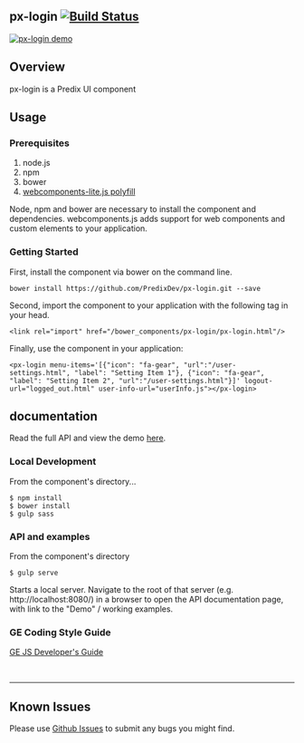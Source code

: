 px-login [![Build Status](https://travis-ci.org/PredixDev/px-login.svg?branch=master)](https://travis-ci.org/PredixDev/px-login)
-----------------------------------------------

[![px-login demo](px-login.png?raw=true)](https://predixdev.github.io/px-login)

## Overview

px-login is a Predix UI component


## Usage

### Prerequisites
1. node.js
2. npm
3. bower
4. [webcomponents-lite.js polyfill](https://github.com/webcomponents/webcomponentsjs)

Node, npm and bower are necessary to install the component and dependencies. webcomponents.js adds support for web components and custom elements to your application.

### Getting Started

First, install the component via bower on the command line.

```
bower install https://github.com/PredixDev/px-login.git --save
```

Second, import the component to your application with the following tag in your head.

```
<link rel="import" href="/bower_components/px-login/px-login.html"/>
```

Finally, use the component in your application:

```
<px-login menu-items='[{"icon": "fa-gear", "url":"/user-settings.html", "label": "Setting Item 1"}, {"icon": "fa-gear", "label": "Setting Item 2", "url":"/user-settings.html"}]' logout-url="logged_out.html" user-info-url="userInfo.js"></px-login>
```

## documentation

Read the full API and view the demo [here](https://predixdev.github.io/px-login/).


### Local Development
From the component's directory...

```
$ npm install
$ bower install
$ gulp sass
```

### API and examples

From the component's directory

```
$ gulp serve
```

Starts a local server. Navigate to the root of that server (e.g. http://localhost:8080/) in a browser to open the API documentation page, with link to the "Demo" / working examples.


### GE Coding Style Guide
[GE JS Developer's Guide](https://github.com/GeneralElectric/javascript)

<br />
<hr />

## Known Issues

Please use [Github Issues](https://github.com/PredixDev/px-login/issues) to submit any bugs you might find.
